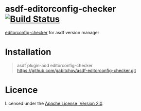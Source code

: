 # asdf-editorconfig-checker [![Build Status](https://travis-ci.org/Gabitchov/asdf-editorconfig-checker.svg?branch=master)](https://travis-ci.org/Gabitchov/asdf-editorconfig-checker)

[editorconfig-checker](https://editorconfig-checker.github.io) for asdf version manager

# Installation

> asdf plugin-add editorconfig-checker https://github.com/gabitchov/asdf-editorconfig-checker.git

# Licence

Licensed under the [Apache License, Version 2.0](./LICENSE).
